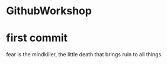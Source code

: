 # GithubWorkshop
# first commit
fear is the mindkiller, the little death that brings ruin to all things
